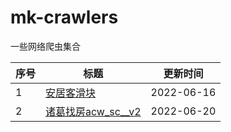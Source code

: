 # mk-crawlers

一些网络爬虫集合

| 序号 | 标题                                                                               | 更新时间   |
| ---- |----------------------------------------------------------------------------------| ---------- |
| 1    | [安居客滑块](https://github.com/Mankvis/mk-crawlers/tree/main/anjuke)                 | 2022-06-16 |
| 2    | [诸葛找房acw_sc__v2](https://github.com/Mankvis/mk-crawlers/tree/main/zhugezhaofang) | 2022-06-20 |

